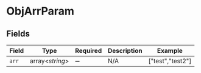 # ObjArrParam


## Fields

| Field              | Type               | Required           | Description        | Example            |
| ------------------ | ------------------ | ------------------ | ------------------ | ------------------ |
| `arr`              | array<*string*>    | :heavy_minus_sign: | N/A                | ["test","test2"]   |